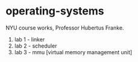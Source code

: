 # operating-systems
NYU course works, Professor  Hubertus Franke.

1. lab 1 - linker
2. lab 2 - scheduler
3. lab 3 - mmu [virtual memory management unit]
